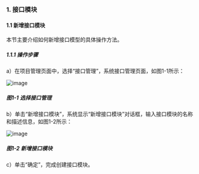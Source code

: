 ### 1. 接口模块

#### 1.1 新增接口模块

本节主要介绍如何新增接口模型的具体操作方法。

##### 1.1.1 操作步骤

a）在项目管理页面中，选择“接口管理”，系统接口管理页面，如图1-1所示：

![image](https://user-images.githubusercontent.com/79617492/170648284-5f84f2aa-e9c9-4420-9a26-4ed613d2b342.png)

##### 图1-1 选择接口管理

b）单击“新增接口模块”，系统显示“新增接口模块”对话框，输入接口模块的名称和描述信息，如图1-2所示：

![image](https://user-images.githubusercontent.com/79617492/170648299-309a3fb2-9e20-47cb-a813-c10cdc7cea25.png)

##### 图1-2 新增接口模块

c）单击“确定”，完成创建接口模块。
